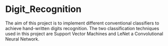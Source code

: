 # Digit_Recognition
The aim of this project is to implement different conventional classifiers to achieve hand-written digits recognition. The two classification techniques used in this project are Support Vector Machines and LeNet a Convolutional Neural Network.
